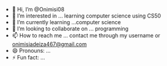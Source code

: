 - 👋 Hi, I’m @Onimisi08
- 👀 I’m interested in ... learning computer science using CS50
- 🌱 I’m currently learning ...computer science 
- 💞️ I’m looking to collaborate on ... programming 
- 📫 How to reach me ... contact me through my username or onimisiadeiza467@gmail.com
- 😄 Pronouns: ...
- ⚡ Fun fact: ...

<!---
Onimisi08/Onimisi08 is a ✨ special ✨ repository because its `README.md` (this file) appears on your GitHub profile.
You can click the Preview link to take a look at your changes.
--->
